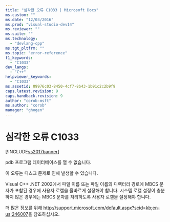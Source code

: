 ```yaml
---
title: "심각한 오류 C1033 | Microsoft Docs"
ms.custom: ""
ms.date: "12/03/2016"
ms.prod: "visual-studio-dev14"
ms.reviewer: ""
ms.suite: ""
ms.technology: 
  - "devlang-cpp"
ms.tgt_pltfrm: ""
ms.topic: "error-reference"
f1_keywords: 
  - "C1033"
dev_langs: 
  - "C++"
helpviewer_keywords: 
  - "C1033"
ms.assetid: 09976c03-8450-4cf7-8b43-1b91c2c2b9f9
caps.latest.revision: 9
caps.handback.revision: 9
author: "corob-msft"
ms.author: "corob"
manager: "ghogen"
---
```

# 심각한 오류 C1033
[!INCLUDE[vs2017banner](../../assembler/inline/includes/vs2017banner.md)]

pdb 프로그램 데이터베이스를 열 수 없습니다.  
  
 이 오류는 디스크 문제로 인해 발생할 수 있습니다.  
  
 Visual C\+\+ .NET 2002에서 파일 이름 또는 파일 이름의 디렉터리 경로에 MBCS 문자가 포함된 경우에 사용자 로캘을 올바르게 설정해야 합니다.  시스템 로캘 설정이 충분하지 않은 경우에는 MBCS 문자를 처리하도록 사용자 로캘을 설정해야 합니다.  
  
 더 많은 정보를 위해 [http:\/\/support.microsoft.com\/default.aspx?scid\=kb;en\-us;246007](http://support.microsoft.com/default.aspx?scid=kb;en-us;246007)을 참조하십시오.